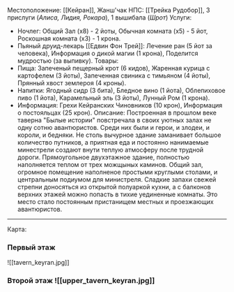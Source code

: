 Местоположение: [[Кейран]], Жанш'чак
НПС: [[Трейка Рудобор]], 3 прислуги (*Алиса, Лидия, Рокара*), 1 вышибала (*Шрот*)
Услуги: 
- Ночлег: Общий Зал (х8) - 2 йоты, Обычная комната (х5) - 5 йот, Роскошная комната (х3) - 1 крона.
- Пьяный друид-лекарь [[Едвин Фон Трей]]: Лечение ран (5 йот за человека), Информация о дикой магии (1 крона), Поделится мудростью (за выпивку).
Товары: 
- Пища: Запеченый пещерный крот (6 кидов), Жаренная курица с картофелем (3 йоты), Запеченная свиника с тимьяном (4 йоты), Прянный хвост землероя (4 кроны).
- Напитки: Ягодный сидр (3 бита), Бледное вино (1 йота), Облепиховое пиво (1 йота), Карамельный эль (3 йоты), Лунный Ром (1 крона).
- Информация: Грехи Кейранских Чиновников (10 крон), Информация о постояльцах (25 крон).
Описание:
	 Построенная в прошлом веке таверна "Былые истории" повстречала в своих уютных залах не одну сотню авантюристов. Среди них были и герои, и злодеи, и короли, и бедняки. Не столь вычурное здание заманивает большое количество путников, а приятная еда и постоянно нанимаемые минестрели создают внути теплую атмосферу после трудной дороги.  Прямоугольное двухэтажное здание, полностью наполняется теплом от трех можщыных каминов. Общий зал, огромное помещение наполненое простыми круглыми столами, и центральным подиумом для министреля. Сладкие запахи свежей стрепни доносяться из открытой полуаркой кухни, а с балконов верхних этажей можно попасть в тихие уединенные комнаты. Это место стало постоянным пристанищем местных и проезжающих авантюристов. 
___
Карта: 
### Первый этаж  
![[tavern_keyran.jpg]]
### Второй этаж     ![[upper_tavern_keyran.jpg]]